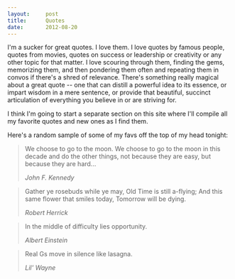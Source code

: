 ```yaml
---
layout:     post
title:      Quotes
date:       2012-08-20
---
```


I'm a sucker for great quotes. I love them. I love quotes by famous people,
quotes from movies, quotes on success or leadership or creativity or any other
topic for that matter. I love scouring through them, finding the gems,
memorizing them, and then pondering them often and repeating them in convos if
there's a shred of relevance. There's something really magical about a great
quote -- one that can distill a powerful idea to its essence, or impart wisdom
in a mere sentence, or provide that beautiful, succinct articulation of
everything you believe in or are striving for.

I think I'm going to start a separate section on this site where I'll compile
all my favorite quotes and new ones as I find them.

Here's a random sample of some of my favs off the top of my head tonight:

<blockquote>
  <p>
    We choose to go to the moon.  We choose to go to the moon in this decade and do the other things, not because they are easy, but because they are hard...
  </p>
  <footer><cite title="John F. Kennedy">John F. Kennedy</cite></footer>
</blockquote>

<blockquote>
  <p>
    Gather ye rosebuds while ye may, Old Time is still a-flying; And this same flower that smiles today, Tomorrow will be dying.
  </p>
  <footer><cite title="Robert Herrick">Robert Herrick</cite></footer>
</blockquote>

<blockquote>
  <p>
    In the middle of difficulty lies opportunity.
  </p>
  <footer><cite title="Albert Einstein">Albert Einstein</cite></footer>
</blockquote>

<blockquote>
  <p>
    Real Gs move in silence like lasagna.
  </p>
  <footer><cite title="Lil' Wayne">Lil' Wayne</cite></footer>
</blockquote>

